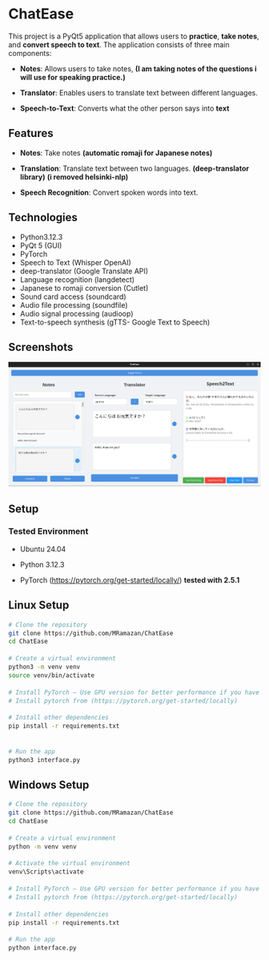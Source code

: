 # ChatEase

This project is a PyQt5 application that allows users to **practice**, **take notes**, and **convert speech to text**. The application consists of three main components:

- **Notes**: Allows users to take notes, **(I am taking notes of the questions i will use for speaking practice.)**
  
- **Translator**: Enables users to translate text between different languages.
  
- **Speech-to-Text**: Converts what the other person says into **text**


## Features

- **Notes**: Take notes **(automatic romaji for Japanese notes)**
  
- **Translation**: Translate text between two languages. **(deep-translator library)** **(i removed helsinki-nlp)**
  
- **Speech Recognition**: Convert spoken words into text.


## Technologies

- Python3.12.3
- PyQt 5 (GUI)
- PyTorch
- Speech to Text (Whisper OpenAI)
- deep-translator (Google Translate API)
- Language recognition (langdetect)
- Japanese to romaji conversion (Cutlet)
- Sound card access (soundcard)
- Audio file processing (soundfile)
- Audio signal processing (audioop)
- Text-to-speech synthesis (gTTS- Google Text to Speech)




## Screenshots
![My Logo](Screenshots/screenshot1.png) 



## Setup

### Tested Environment
- Ubuntu 24.04

- Python 3.12.3
  
- PyTorch (https://pytorch.org/get-started/locally/) **tested with 2.5.1**



## Linux Setup
```bash
# Clone the repository
git clone https://github.com/MRamazan/ChatEase
cd ChatEase

# Create a virtual environment
python3 -m venv venv
source venv/bin/activate

# Install PyTorch – Use GPU version for better performance if you have cuda or rocm installed
# Install pytorch from (https://pytorch.org/get-started/locally)

# Install other dependencies
pip install -r requirements.txt


# Run the app
python3 interface.py
```

## Windows Setup
```bash
# Clone the repository
git clone https://github.com/MRamazan/ChatEase
cd ChatEase

# Create a virtual environment
python -m venv venv

# Activate the virtual environment
venv\Scripts\activate

# Install PyTorch – Use GPU version for better performance if you have cuda or rocm installed
# Install pytorch from (https://pytorch.org/get-started/locally)

# Install other dependencies
pip install -r requirements.txt

# Run the app
python interface.py
```
